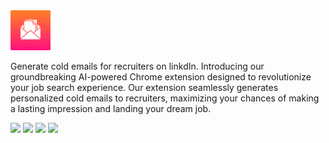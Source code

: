 <img src="src/assets/img/icon-128.png" width="64"/>


Generate cold emails for recruiters on linkdIn.
Introducing our groundbreaking AI-powered Chrome extension designed to revolutionize your job search experience. Our extension seamlessly generates personalized cold emails to recruiters, maximizing your chances of making a lasting impression and landing your dream job.


<img src="https://lh3.googleusercontent.com/dUeLKacTH1-ifyGXudALk1fNy8KejW6jpmrN6hWHaJYpYluHuUQBNPQ6DzHQzVjyiSi6ce56PSkCmqQh3-s1GlsE0w=w640-h400-e365-rj-sc0x00ffffff"/>

<img src="https://lh3.googleusercontent.com/KewRaAZo14aiNNAIievkyea31kbXC8QCGs-s8AdxI0tYwqWedo5WXnD4Y0OpDua0z6UQdVVOpxNULwoy0ICVX9rGSA=w640-h400-e365-rj-sc0x00ffffff"/>

<img src="https://lh3.googleusercontent.com/d54eUN1XQrad0fJFa2cIVliqruPQiEMcyvbVopWA1VRq3vxEcH5VjXiz-BN-kgqjIDImbdv9Vr_70X2V2m3Lf1mTHg=w640-h400-e365-rj-sc0x00ffffff"/>



<img src="https://lh3.googleusercontent.com/YBpQ-Wsn4tkZ3bxMLHZsiEhSFZ_VAd622TMkCPTAIkD1-3Vgdynwhc0BL8Pb_BZ9f4pJ0RYnJfAGy7-q0EVj99vh5h4=w640-h400-e365-rj-sc0x00ffffff"/>
